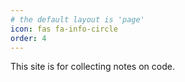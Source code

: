 ```yaml
---
# the default layout is 'page'
icon: fas fa-info-circle
order: 4
---
```

This site is for collecting notes on code. 
